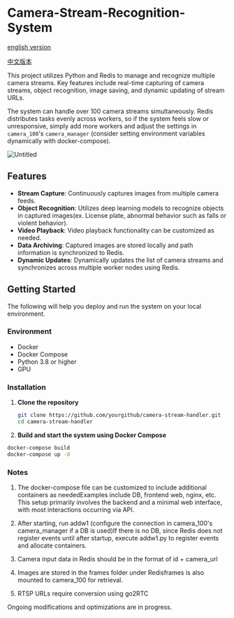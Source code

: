 # Camera-Stream-Recognition-System

[english version](https://github.com/dan246/Camera-Stream-Recognition-System/blob/main/README_en.md)

[中文版本](https://github.com/dan246/Camera-Stream-Recognition-System/blob/main/README.md)

This project utilizes Python and Redis to manage and recognize multiple camera streams. Key features include real-time capturing of camera streams, object recognition, image saving, and dynamic updating of stream URLs.

The system can handle over 100 camera streams simultaneously. Redis distributes tasks evenly across workers, so if the system feels slow or unresponsive, simply add more workers and adjust the settings in `camera_100`'s `camera_manager` (consider setting environment variables dynamically with docker-compose).

![Untitled](https://github.com/dan246/Camera-Stream-Recognition-System/assets/72447312/895eb525-3180-4f74-a484-de83e808aee9)

## Features

- **Stream Capture**: Continuously captures images from multiple camera feeds.
- **Object Recognition**: Utilizes deep learning models to recognize objects in captured images(ex. License plate, abnormal behavior such as falls or violent behavior).
- **Video Playback**: Video playback functionality can be customized as needed.
- **Data Archiving**: Captured images are stored locally and path information is synchronized to Redis.
- **Dynamic Updates**: Dynamically updates the list of camera streams and synchronizes across multiple worker nodes using Redis.

## Getting Started

The following will help you deploy and run the system on your local environment.

### Environment

- Docker
- Docker Compose
- Python 3.8 or higher
- GPU

### Installation

1. **Clone the repository**

   ```bash
   git clone https://github.com/yourgithub/camera-stream-handler.git
   cd camera-stream-handler
   ```
2. **Build and start the system using Docker Compose**
  ```bash
  docker-compose build
  docker-compose up -d
  ```

### Notes
1. The docker-compose file can be customized to include additional containers as neededExamples include DB, frontend web, nginx, etc. This setup primarily involves the backend and a minimal web interface, with most interactions occurring via API.

2. After starting, run addw1 (configure the connection in camera_100's camera_manager if a DB is used)If there is no DB, since Redis does not register events until after startup, execute addw1.py to register events and allocate containers.

3. Camera input data in Redis should be in the format of id + camera_url

4. Images are stored in the frames folder under Redisframes is also mounted to camera_100 for retrieval.

5. RTSP URLs require conversion using go2RTC

Ongoing modifications and optimizations are in progress. 

